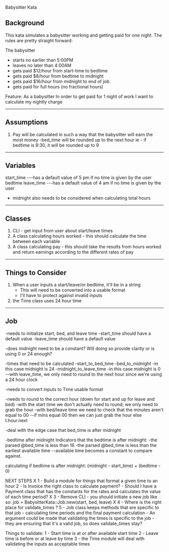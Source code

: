 Babysitter Kata

Background
----------
This kata simulates a babysitter working and getting paid for one night.  The rules are pretty straight forward:

The babysitter
- starts no earlier than 5:00PM
- leaves no later than 4:00AM
- gets paid $12/hour from start-time to bedtime
- gets paid $8/hour from bedtime to midnight
- gets paid $16/hour from midnight to end of job
- gets paid for full hours (no fractional hours)


Feature:
As a babysitter
In order to get paid for 1 night of work
I want to calculate my nightly charge

--------------------
Assumptions
--------------------
1) Pay will be calculated in such a way that the babysitter will earn the most money
  -bed_time will be rounded up to the next hour ie - if bedtime is 8:30, it will be rounded up to 9


--------------------
Variables
--------------------
start_time  ---has a default value of 5 pm if no time is given by the user
bedtime
leave_time ---has a default value of 4 am if no time is given by the user
* midnight also needs to be considered when calculating total hours


--------------------
Classes
--------------------
1) CLI - get input from user about start/leave times
2) A class calculating hours worked - this should calculate the time between each variable
3) A class calculating pay - this should take the results from hours worked and return earnings according to the different rates of pay


--------------------
Things to Consider
--------------------
1) When a user inputs a start/leave/or bedtime, it'll be in a string
   - This will need to be converted into a usable format
   - I'll have to protect against invalid inputs
2) the Time class uses 24 hour time    


--------------------
Job
--------------------
-needs to initialize start, bed, and leave time
  -start_time should have a default value
  -leave_time should have a default value

-does midnight need to be a constant? Will doing so provide clarity or is using 0 or 24 enough?

-times that need to be calculated
  -start_to_bed_time
  -bed_to_midnight -in this case midnight is 24
  -midnight_to_leave_time -in this case midnight is 0
    --with leave_time, we only need to round to the next hour since we're using a 24 hour clock

-needs to convert inputs to Time usable format

-needs to round to the correct hour (down for start and up for leave and bed)
  -with the start time we don't actually need to round; we only need to grab the hour
  -with bed/leave time we need to check that the minutes aren't equal to 00
    --if mins equal 00 then we can just grab the hour
    else t.hour.next

-deal with the edge case that bed_time is after midnight

-bedtime after midnight
  Indicators that the bedtime is after midnight: -the parsed @bed_time is less than 16
              -the parsed @bed_time is less than the earliest available time --available time becomes a constant to compare against.

calculating if bedtime is after midnight:
  (midnight - start_time) + (bedtime - 0)


NEXT STEPS
X 1 - Build a module for things that format a given time to an hour
  2 - Is Invoice the right class to calculate payment?
    - Should I have a Payment class that has the constants for the rates and calculates the value of each time period?
X 3 - Remove CLI - you should initiate a new job like so:
      job = BabysitterKata::Job.new(start, bed, leave)
X 4 - Where is the right place for validate_times ?
  5 - Job class keeps methods that are specific to that job - calculating time periods and the final payment calculation
     - An argument could be made that validating the times is specific to the job - they are ensuring that it's a valid job, so does validate_times stay?


Things to validate:
1 - Start time is at or after available start time
2 - Leave time is before or at leave by time
3 - the Time module will deal with validating the inputs as acceptable times
